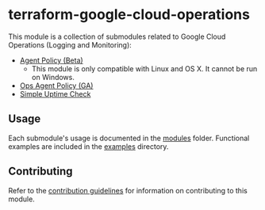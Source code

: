 # terraform-google-cloud-operations

This module is a collection of submodules related to Google Cloud Operations (Logging and Monitoring):

- [Agent Policy (Beta)](https://github.com/terraform-google-modules/terraform-google-cloud-operations/blob/master/modules/agent-policy/README.md)
  - This module is only compatible with Linux and OS X. It cannot be run on Windows.
- [Ops Agent Policy (GA)](https://github.com/terraform-google-modules/terraform-google-cloud-operations/blob/master/modules/ops-agent-policy/README.md)
- [Simple Uptime Check](https://github.com/terraform-google-modules/terraform-google-cloud-operations/blob/master/modules/simple-uptime-check/README.md)

## Usage

Each submodule's usage is documented in the [modules](https://github.com/terraform-google-modules/terraform-google-cloud-operations/blob/master/modules) folder. Functional examples are included in the [examples](https://github.com/terraform-google-modules/terraform-google-cloud-operations/blob/master/examples/) directory.

## Contributing

Refer to the [contribution guidelines](https://github.com/terraform-google-modules/terraform-google-cloud-operations/blob/master/CONTRIBUTING.md) for
information on contributing to this module.
